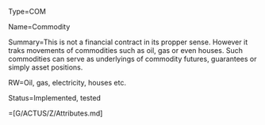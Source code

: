 Type=COM

Name=Commodity

Summary=This is not a financial contract in its propper sense. However it traks movements of commodities such as oil, gas or even houses. Such commodities can serve as underlyings of commodity futures, guarantees or simply asset positions.

RW=Oil, gas, electricity, houses etc.

Status=Implemented, tested

=[G/ACTUS/Z/Attributes.md]